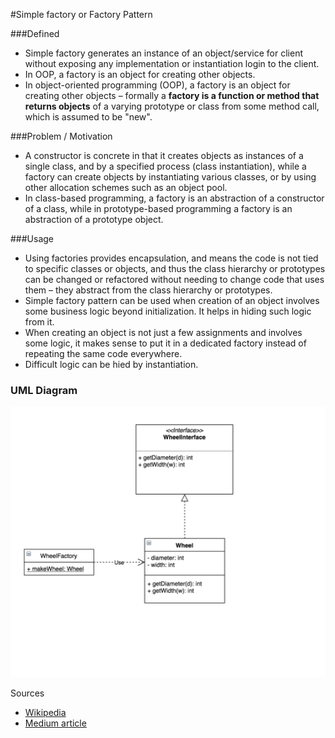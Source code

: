 #Simple factory or Factory Pattern

###Defined

   + Simple factory generates an instance of an object/service for client
     without exposing any implementation or instantiation login to the client.
   + In OOP, a factory is an object for creating other objects.
   + In object-oriented programming (OOP), a factory is an object for creating other 
     objects – formally a **factory is a function or method that returns objects**
     of a varying prototype or class from some method call, which is assumed to be "new".

###Problem / Motivation
   + A constructor is concrete in that it creates objects as instances of a single class, and by a specified process (class instantiation), while a factory can create objects by instantiating various classes, or by using other allocation schemes such as an object pool.
   + In class-based programming, a factory is an abstraction of a constructor of a class, while in prototype-based programming a factory is an abstraction of a prototype object. 

###Usage 
   + Using factories provides encapsulation, and means the code is not tied to specific classes or objects, and thus the class hierarchy or prototypes can be changed or refactored without needing to change code that uses them – they abstract from the class hierarchy or prototypes.
   + Simple factory pattern can be used when creation of an object involves 
     some business logic beyond initialization. It helps in hiding such logic from it.
   + When creating an object is not just a few assignments and involves some logic, 
     it makes sense to put it in a dedicated factory instead of repeating the same code everywhere.
   + Difficult logic can be hied by instantiation. 

### UML Diagram 
   
  ![Simple factory](./SimpleFactory.png)

Sources 
   + [Wikipedia](https://en.wikipedia.org/wiki/Factory_(object-oriented_programming)) 
   + [Medium article](https://medium.com/nestedif/java-simple-factory-pattern-9c2538dd0265)
   
   
  